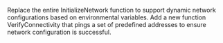 Replace the entire InitializeNetwork function to support dynamic network configurations based on environmental variables. Add a new function VerifyConnectivity that pings a set of predefined addresses to ensure network configuration is successful.

